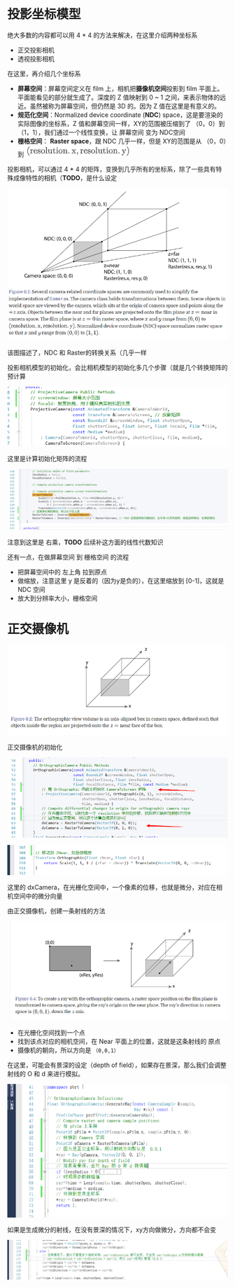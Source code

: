 ﻿# 投影坐标模型

绝大多数的内容都可以用 4 * 4 的方法来解决，在这里介绍两种坐标系

- 正交投影相机
- 透视投影相机

在这里，再介绍几个坐标系

- **屏幕空间**：屏幕空间定义在 film 上，相机把**摄像机空间**投影到 film 平面上。平面能看见的部分就生成了。深度的 Z 值映射到 0 ~ 1 之间，来表示物体的远近。虽然被称为屏幕空间，但仍然是 3D 的。因为 Z 值在这里是有意义的。
- **规范化空间**：Normalized device coordinate (**NDC**) space，这是要渲染的实际图像的坐标系，Z 值和屏幕空间一样，XY的范围被压缩到了 （0，0）到 （1，1），我们通过一个线性变换，让 屏幕空间 变为 NDC空间
- **栅格空间**： **Raster space**，跟 NDC 几乎一样，但是 XY的范围是从 （0，0）到 ![1](05_28/1.png)

投影相机，可以通过 4 * 4 的矩阵，变换到几乎所有的坐标系，除了一些具有特殊成像特性的相机（**TODO**，是什么设定

![2](05_28/2.png)

该图描述了，NDC 和 Raster的转换关系（几乎一样

投影相机模型的初始化，会比相机模型的初始化多几个步骤（就是几个转换矩阵的预计算

![3](05_28/3.png)

这里是计算初始化矩阵的流程

![4](05_28/4.png)

注意到这里是 右乘，**TODO** 后续补这方面的线性代数知识

还有一点，在做屏幕空间 到 栅格空间 的流程
- 把屏幕空间中的 左上角 拉到原点
- 做缩放，注意这里 y 是反着的（因为y是负的），在这里缩放到 [0-1]，这就是 NDC 空间
- 放大到分辨率大小，栅格空间


# 正交摄像机

![5](05_28/5.png)

正交摄像机的初始化

![6](05_28/6.png)

![7](05_28/7.png)

这里的 dxCamera，在光栅化空间中，一个像素的位移，也就是微分，对应在相机空间中的微分向量

由正交摄像机，创建一条射线的方法

![8](05_28/8.png)

- 在光栅化空间找到一个点
- 找到该点对应的相机空间，在 Near 平面上的位置，这就是这条射线的 原点
- 摄像机的朝向，所以方向是 ```（0,0,1）```

在这里，可能会有景深的设定（depth of field），如果存在景深，那么我们会调整射线的 O 和 d 来进行模拟。

![9](05_28/9.png)

如果是生成微分的射线，在没有景深的情况下，xy方向做微分，方向都不会变

![10](05_28/10.png)
